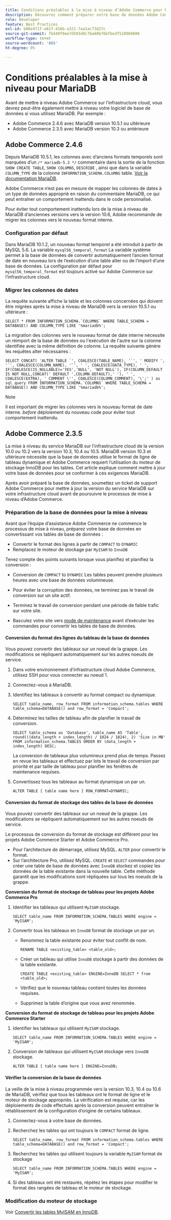 ```yaml
---
title: Conditions préalables à la mise à niveau d’Adobe Commerce pour MariaDB
description: Découvrez comment préparer votre base de données Adobe Commerce pour mettre à niveau MariaDB à partir d’une version précédente.
role: Developer
feature: Best Practices
exl-id: b86e471f-e81f-416b-a321-7aa1ac73d27c
source-git-commit: fb449f0ee7d503d0c7ba60bf6bfbe3f528060606
workflow-type: tm+mt
source-wordcount: '865'
ht-degree: 0%

---
```



# Conditions préalables à la mise à niveau pour MariaDB

Avant de mettre à niveau Adobe Commerce sur l’infrastructure cloud, vous devrez peut-être également mettre à niveau votre logiciel de base de données si vous utilisez MariaDB. Par exemple :

- Adobe Commerce 2.4.6 avec MariaDB version 10.5.1 ou ultérieure
- Adobe Commerce 2.3.5 avec MariaDB version 10.3 ou antérieure

## Adobe Commerce 2.4.6

Depuis MariaDB 10.5.1, les colonnes avec d’anciens formats temporels sont marquées d’un `/* mariadb-5.3 */` commentaire dans la sortie de la fonction `SHOW CREATE TABLE`, `SHOW COLUMNS`, `DESCRIBE` , ainsi que dans la variable `COLUMN_TYPE` de la colonne `INFORMATION_SCHEMA.COLUMNS` table. [Voir la documentation MariaDB](https://mariadb.com/kb/en/datetime/#internal-format).

Adobe Commerce n’est pas en mesure de mapper les colonnes de dates à un type de données approprié en raison du commentaire MariaDB, ce qui peut entraîner un comportement inattendu dans le code personnalisé.

Pour éviter tout comportement inattendu lors de la mise à niveau de MariaDB d’anciennes versions vers la version 10.6, Adobe recommande de migrer les colonnes vers le nouveau format interne.

### Configuration par défaut

Dans MariaDB 10.1.2, un nouveau format temporel a été introduit à partir de MySQL 5.6. La variable `mysql56_temporal_format` La variable système permet à la base de données de convertir automatiquement l’ancien format de date en nouveau lors de l’exécution d’une table alter ou de l’import d’une base de données. La configuration par défaut pour `mysql56_temporal_format` est toujours activé sur Adobe Commerce sur l’infrastructure cloud.

### Migrer les colonnes de dates

La requête suivante affiche la table et les colonnes concernées qui doivent être migrées après la mise à niveau de MariaDB vers la version 10.5.1 ou ultérieure :

```mysql
SELECT * FROM INFORMATION_SCHEMA.`COLUMNS` WHERE TABLE_SCHEMA = DATABASE() AND COLUMN_TYPE LIKE '%mariadb%';
```

La migration des colonnes vers le nouveau format de date interne nécessite un réimport de la base de données ou l&#39;exécution de l&#39;autre sur la colonne identifiée avec la même définition de colonne. La requête suivante génère les requêtes alter nécessaires :

```mysql
SELECT CONCAT( 'ALTER TABLE `', COALESCE(TABLE_NAME), '`', ' MODIFY ', '`', COALESCE(COLUMN_NAME), '`', ' ', COALESCE(DATA_TYPE), ' ', IF(COALESCE(IS_NULLABLE)='YES','NULL', 'NOT NULL'), IF(COLUMN_DEFAULT IS NOT NULL,CONCAT(' DEFAULT ',COLUMN_DEFAULT),' '), ' ', COALESCE(EXTRA), ' COMMENT \'', COALESCE(COLUMN_COMMENT), '\';' ) as sql_query FROM INFORMATION_SCHEMA.`COLUMNS` WHERE TABLE_SCHEMA = DATABASE() AND COLUMN_TYPE LIKE '%mariadb%';
```

>[!NOTE]
>
>Il est important de migrer les colonnes vers le nouveau format de date interne. _before_ déploiement du nouveau code pour éviter tout comportement inattendu.

## Adobe Commerce 2.3.5

La mise à niveau du service MariaDB sur l’infrastructure cloud de la version 10.0 ou 10.2 vers la version 10.3, 10.4 ou 10.5. MariaDB version 10.3 et ultérieure nécessite que la base de données utilise le format de ligne de tableau dynamique et Adobe Commerce requiert l’utilisation du moteur de stockage InnoDB pour les tables. Cet article explique comment mettre à jour votre base de données pour se conformer à ces exigences MariaDB.

Après avoir préparé la base de données, soumettez un ticket de support Adobe Commerce pour mettre à jour la version du service MariaDB sur votre infrastructure cloud avant de poursuivre le processus de mise à niveau d’Adobe Commerce.

### Préparation de la base de données pour la mise à niveau

Avant que l’équipe d’assistance Adobe Commerce ne commence le processus de mise à niveau, préparez votre base de données en convertissant vos tables de base de données :

- Convertir le format des lignes à partir de `COMPACT` to `DYNAMIC`
- Remplacez le moteur de stockage par `MyISAM` to `InnoDB`

Tenez compte des points suivants lorsque vous planifiez et planifiez la conversion :

- Conversion de `COMPACT` to `DYNAMIC` Les tables peuvent prendre plusieurs heures avec une base de données volumineuse.

- Pour éviter la corruption des données, ne terminez pas le travail de conversion sur un site actif.

- Terminez le travail de conversion pendant une période de faible trafic sur votre site.

- Basculez votre site vers [mode de maintenance](../../../installation/tutorials/maintenance-mode.md) avant d’exécuter les commandes pour convertir les tables de base de données.

#### Conversion du format des lignes du tableau de la base de données

Vous pouvez convertir des tableaux sur un noeud de la grappe. Les modifications se répliquent automatiquement sur les autres noeuds de service.

1. Dans votre environnement d’infrastructure cloud Adobe Commerce, utilisez SSH pour vous connecter au noeud 1.

1. Connectez-vous à MariaDB.

1. Identifiez les tableaux à convertir au format compact ou dynamique.

   ```mysql
   SELECT table_name, row_format FROM information_schema.tables WHERE table_schema=DATABASE() and row_format = 'Compact';
   ```

1. Déterminez les tailles de tableau afin de planifier le travail de conversion.

   ```mysql
   SELECT table_schema as 'Database', table_name AS 'Table', round(((data_length + index_length) / 1024 / 1024), 2) 'Size in MB' FROM information_schema.TABLES ORDER BY (data_length + index_length) DESC;
   ```

   La conversion de tableaux plus volumineux prend plus de temps. Passez en revue les tableaux et effectuez par lots le travail de conversion par priorité et par taille de tableau pour planifier les fenêtres de maintenance requises.

1. Convertissez tous les tableaux au format dynamique un par un.

   ```mysql
   ALTER TABLE [ table name here ] ROW_FORMAT=DYNAMIC;
   ```

#### Conversion du format de stockage des tables de la base de données

Vous pouvez convertir des tableaux sur un noeud de la grappe. Les modifications se répliquent automatiquement sur les autres noeuds de service.

Le processus de conversion du format de stockage est différent pour les projets Adobe Commerce Starter et Adobe Commerce Pro.

- Pour l’architecture de démarrage, utilisez MySQL. `ALTER` pour convertir le format.
- Sur l’architecture Pro, utilisez MySQL. `CREATE` et `SELECT` commandes pour créer une table de base de données avec `InnoDB` stockez et copiez les données de la table existante dans la nouvelle table. Cette méthode garantit que les modifications sont répliquées sur tous les noeuds de la grappe.

**Conversion du format de stockage de tableau pour les projets Adobe Commerce Pro**

1. Identifier les tableaux qui utilisent `MyISAM` stockage.

   ```mysql
   SELECT table_name FROM INFORMATION_SCHEMA.TABLES WHERE engine = 'MyISAM';
   ```

1. Convertir tous les tableaux en `InnoDB` format de stockage un par un.

   - Renommez la table existante pour éviter tout conflit de nom.

     ```mysql
     RENAME TABLE <existing_table> <table_old>;
     ```

   - Créer un tableau qui utilise `InnoDB` stockage à partir des données de la table existante.

     ```mysql
     CREATE TABLE <existing_table> ENGINE=InnoDB SELECT * from <table_old>;
     ```

   - Vérifiez que le nouveau tableau contient toutes les données requises.

   - Supprimez la table d’origine que vous avez renommée.


**Conversion du format de stockage de tableau pour les projets Adobe Commerce Starter**

1. Identifier les tableaux qui utilisent `MyISAM` stockage.

   ```mysql
   SELECT table_name FROM INFORMATION_SCHEMA.TABLES WHERE engine = 'MyISAM';
   ```

1. Conversion de tableaux qui utilisent `MyISAM` stockage vers `InnoDB` stockage.

   ```mysql
   ALTER TABLE [ table name here ] ENGINE=InnoDB;
   ```

#### Vérifier la conversion de la base de données

La veille de la mise à niveau programmée vers la version 10.3, 10.4 ou 10.6 de MariaDB, vérifiez que tous les tableaux ont le format de ligne et le moteur de stockage appropriés. La vérification est requise, car les déploiements de code effectués après la conversion peuvent entraîner le rétablissement de la configuration d’origine de certains tableaux.

1. Connectez-vous à votre base de données.

1. Recherchez les tables qui ont toujours le `COMPACT` format de ligne.

   ```mysql
   SELECT table_name, row_format FROM information_schema.tables WHERE table_schema=DATABASE() and row_format = 'Compact';
   ```

1. Recherchez les tables qui utilisent toujours la variable `MyISAM` format de stockage

   ```mysql
   SELECT table_name FROM INFORMATION_SCHEMA.TABLES WHERE engine = 'MyISAM';
   ```

1. Si des tableaux ont été restaurés, répétez les étapes pour modifier le format des rangées de tableau et le moteur de stockage.

### Modification du moteur de stockage

Voir [Convertir les tables MyISAM en InnoDB](../planning/database-on-cloud.md).
